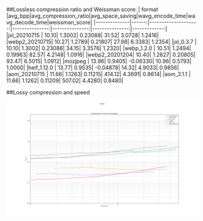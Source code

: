 ##Lossless compression ratio and Weissman score:
|    format    |avg_bpp|avg_compression_ratio|avg_space_saving|wavg_encode_time|wavg_decode_time|weissman_score|
|--------------|------:|--------------------:|---------------:|---------------:|---------------:|-------------:|
|jxl_20210715  |  10.10|               1.3002|         0.23088|           31.52|          3.0728|        1.2416|
|webp2_20210715|  10.27|               1.2789|         0.21807|           27.98|          6.3383|        1.2354|
|jxl_0.3.7     |  10.10|               1.3002|         0.23088|           34.15|          3.3576|        1.2320|
|webp_1.2.0    |  10.51|               1.2494|         0.19963|           82.57|          4.2148|        1.0916|
|webp2_20201204|  10.40|               1.2627|         0.20805|           93.47|          6.5015|        1.0912|
|mozjpeg       |  13.96|               0.9405|        -0.06330|           10.96|          0.5793|        1.0000|
|heif_1.12.0   |  13.77|               0.9535|        -0.04878|           14.32|          4.9033|        0.9856|
|aom_20210715  |  11.66|               1.1263|         0.11215|          414.12|          4.3691|        0.8614|
|aom_3.1.1     |  11.66|               1.1262|         0.11209|          507.02|          4.4280|        0.8480|


##Lossy compression and speed

![Encoding time in function of bits per pixel](subset1.encoding_time.(aom_20210715,jxl_20210715,heif_1.12.0,mozjpeg,webp_1.2.0,webp2_20210715).svg)
